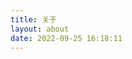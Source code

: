 ```yaml
---
title: 关于
layout: about
date: 2022-09-25 16:18:11
---
```

<ul id="my-works"></ul>
<script type="text/javascript">
    fetch('https://orcid.org/oauth/token', {method: 'POST', mode: 'no-cors', headers: {'Accept': 'application/json'}, body: 'client_id=APP-IDJJBU9NWR0GRYNH&client_secret=2764167f-6953-4d73-a9e5-8de46f78f7d6&scope=/read-public&grant_type=client_credentials'}).then(auth_res => auth_res.json()).then(auth_info => {
        fetch('https://api.orcid.org/v3.0/0000-0002-4025-6874/works', {mode: 'no-cors',headers: {'Accept': `application/vnd.orcid+xml\nAuthorization type and Access token: ${auth_info.token_type} ${auth_info.access_token}`}}).then(works_res => works_res.json()).then(works => console.log(works));
    });
</script>